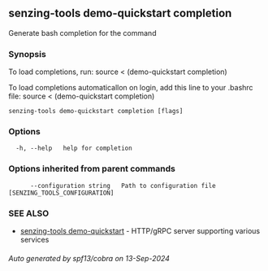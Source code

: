 ## senzing-tools demo-quickstart completion

Generate bash completion for the command

### Synopsis

To load completions, run:
source < (demo-quickstart completion)

To load completions automaticallon on login, add this line to your .bashrc file:
source < (demo-quickstart completion)


```
senzing-tools demo-quickstart completion [flags]
```

### Options

```
  -h, --help   help for completion
```

### Options inherited from parent commands

```
      --configuration string   Path to configuration file [SENZING_TOOLS_CONFIGURATION]
```

### SEE ALSO

* [senzing-tools demo-quickstart](senzing-tools_demo-quickstart.md)	 - HTTP/gRPC server supporting various services

###### Auto generated by spf13/cobra on 13-Sep-2024
